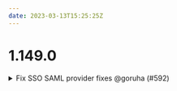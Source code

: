 ```yaml
---
date: 2023-03-13T15:25:25Z
---
```


# 1.149.0

<details>
  <summary>Fix SSO SAML provider fixes @goruha (#592)</summary>

### what
* Fix SSO SAML provider fixes


</details>